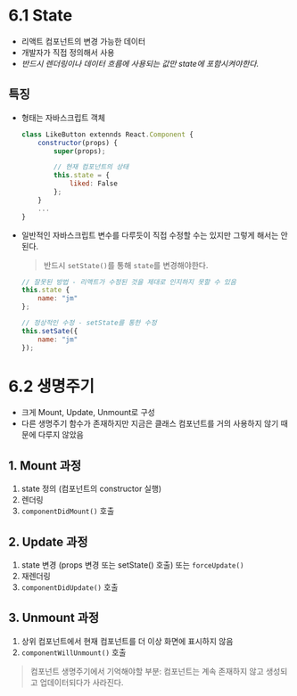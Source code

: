 # 6.1 State
- 리액트 컴포넌트의 변경 가능한 데이터
- 개발자가 직접 정의해서 사용
- *반드시 렌더링이나 데이터 흐름에 사용되는 값만 state에 포함시켜야한다.*

## 특징
- 형태는 자바스크립트 객체
    ```jsx
    class LikeButton extennds React.Component {
        constructor(props) {
            super(props);

            // 현재 컴포넌트의 상태
            this.state = {
                liked: False
            };
        }
        ...
    }
    ```
- 일반적인 자바스크립트 변수를 다루듯이 직접 수정할 수는 있지만 그렇게 해서는 안된다.
    > 반드시 `setState()`를 통해 `state`를 변경해야한다.
    ```js
    // 잘못된 방법 - 리액트가 수정된 것을 제대로 인지하지 못할 수 있음
    this.state {
        name: "jm"
    };

    // 정상적인 수정 - setState를 통한 수정
    this.setSate({
        name: "jm"
    });
    ```

# 6.2 생명주기
- 크게 Mount, Update, Unmount로 구성
- 다른 생명주기 함수가 존재하지만 지금은 클래스 컴포넌트를 거의 사용하지 않기 때문에 다루지 않았음
## 1. Mount 과정
1. state 정의 (컴포넌트의 constructor 실행)
2. 렌더링
3. `componentDidMount()` 호출
## 2. Update 과정
1. state 변경 (props 변경 또는 setState() 호출) 또는 `forceUpdate()`
2. 재렌더링
3. `componentDidUpdate()` 호출
## 3. Unmount 과정
1. 상위 컴포넌트에서 현재 컴포넌트를 더 이상 화면에 표시하지 않음
2. `componentWillUnmount()` 호출
> 컴포넌트 생명주기에서 기억해야할 부분: 컴포넌트는 계속 존재하지 않고 생성되고 업데이터되다가 사라진다.